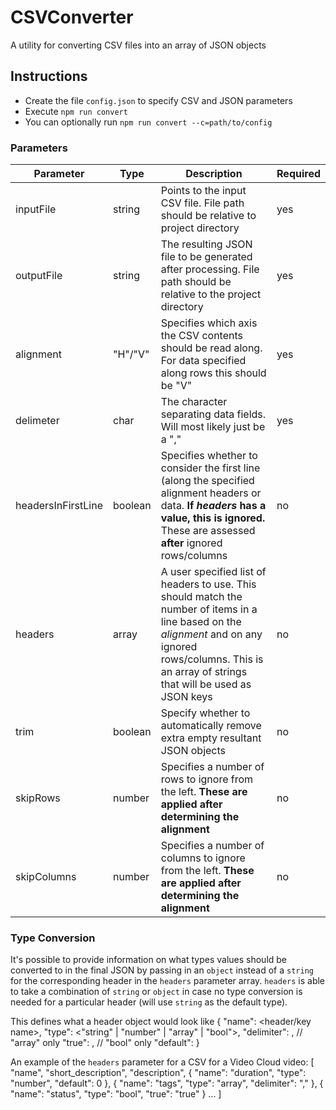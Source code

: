 # CSVConverter

A utility for converting CSV files into an array of JSON objects

## Instructions

* Create the file `config.json` to specify CSV and JSON parameters
* Execute `npm run convert`
* You can optionally run `npm run convert --c=path/to/config`


### Parameters

| Parameter | Type | Description | Required |
--|--|--|--|
| inputFile | string | Points to the input CSV file. File path should be relative to project directory | yes |
| outputFile | string | The resulting JSON file to be generated after processing. File path should be relative to the project directory | yes |
| alignment | "H"/"V" | Specifies which axis the CSV contents should be read along. For data specified along rows this should be "V" | yes |
| delimeter | char | The character separating data fields. Will most likely just be a "," | yes |
| headersInFirstLine | boolean | Specifies whether to consider the first line (along the specified alignment headers or data. **If *headers* has a value, this is ignored.** These are assessed **after** ignored rows/columns | no |
| headers | array | A user specified list of headers to use. This should match the number of items in a line based on the *alignment* and on any ignored rows/columns. This is an array of strings that will be used as JSON keys | no
| trim | boolean | Specify whether to automatically remove extra empty resultant JSON objects | no |
| skipRows | number | Specifies a number of rows to ignore from the left. **These are applied after determining the alignment** | no |
| skipColumns | number | Specifies a number of columns to ignore from the left. **These are applied after determining the alignment** | no |


### Type Conversion

It's possible to provide information on what types values should be converted to in the final JSON by passing in an `object` instead of a `string` for the corresponding header in the `headers` parameter array.
`headers` is able to take a combination of `string` or `object` in case no type conversion is needed for a particular header (will use `string` as the default type).

This defines what a header object would look like
    {
        "name": <header/key name>,
        "type": <"string" | "number" | "array" | "bool">,
        "delimiter": <array delimiter>, // "array" only
        "true": <value to check for true>, // "bool" only
        "default": <default value if cell is empty>
    }

An example of the `headers` parameter for a CSV for a Video Cloud video:
    [
        "name",
        "short_description",
        "description",
        {
            "name": "duration",
            "type": "number",
            "default": 0
        },
        {
            "name": "tags",
            "type": "array",
            "delimiter": ","
        },
        {
            "name": "status",
            "type": "bool",
            "true": "true"
        }
        ...
    ]